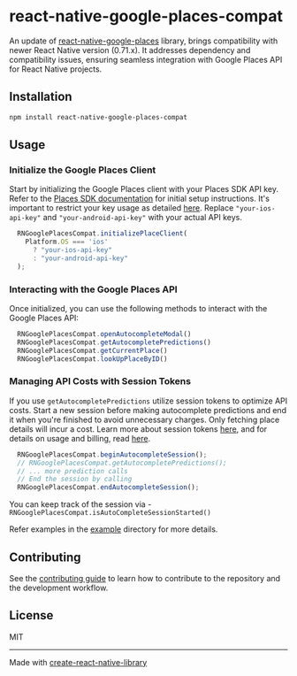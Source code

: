 # react-native-google-places-compat

An update of [react-native-google-places](https://github.com/tolu360/react-native-google-places) library, brings compatibility with newer React Native version (0.71.x). It addresses dependency and compatibility issues, ensuring seamless integration with Google Places API for React Native projects.

## Installation

```sh
npm install react-native-google-places-compat
```

## Usage

### Initialize the Google Places Client

Start by initializing the Google Places client with your Places SDK API key. Refer to the [Places SDK documentation](https://developers.google.com/maps/documentation/places/android-sdk/overview) for initial setup instructions. It's important to restrict your key usage as detailed [here](https://developers.google.com/maps/documentation/places/android-sdk/get-api-key#restrict_key). Replace `"your-ios-api-key"` and `"your-android-api-key"` with your actual API keys.
```js
  RNGooglePlacesCompat.initializePlaceClient(
    Platform.OS === 'ios'
      ? "your-ios-api-key"
      : "your-android-api-key"
  );
```

### Interacting with the Google Places API
Once initialized, you can use the following methods to interact with the Google Places API:

```js
  RNGooglePlacesCompat.openAutocompleteModal()
  RNGooglePlacesCompat.getAutocompletePredictions()
  RNGooglePlacesCompat.getCurrentPlace()
  RNGooglePlacesCompat.lookUpPlaceByID()
```
### Managing API Costs with Session Tokens
If you use `getAutocompletePredictions` utilize session tokens to optimize API costs. Start a new session before making autocomplete predictions and end it when you're finished to avoid unnecessary charges. Only fetching place details will incur a cost. Learn more about session tokens [here](https://developers.google.com/maps/documentation/places/android-sdk/session-tokens), and for details on usage and billing, read [here](https://developers.google.com/maps/documentation/places/android-sdk/usage-and-billing).

```js
  RNGooglePlacesCompat.beginAutocompleteSession();
  // RNGooglePlacesCompat.getAutocompletePredictions();
  // ... more prediction calls
  // End the session by calling
  RNGooglePlacesCompat.endAutocompleteSession();
```
You can keep track of the session via - `RNGooglePlacesCompat.isAutoCompleteSessionStarted()`

Refer examples in the [example](/example/src/AutoCompletePredictions.tsx) directory for more details.
## Contributing

See the [contributing guide](CONTRIBUTING.md) to learn how to contribute to the repository and the development workflow.

## License

MIT

---

Made with [create-react-native-library](https://github.com/callstack/react-native-builder-bob)

